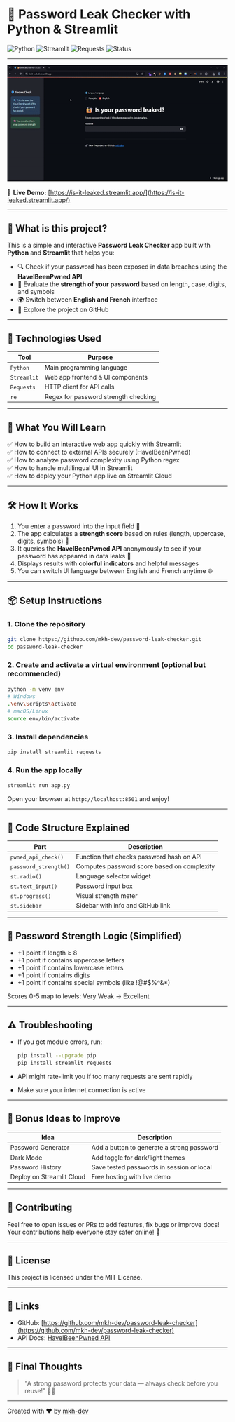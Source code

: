 # 🔐 Password Leak Checker with Python & Streamlit

![Python](https://img.shields.io/badge/Python-3.7+-blue?logo=python)
![Streamlit](https://img.shields.io/badge/Streamlit-1.x-orange?logo=streamlit)
![Requests](https://img.shields.io/badge/Requests-2.x-red?logo=python)
![Status](https://img.shields.io/badge/Status-Working-brightgreen)

---

<p align="center">
  <img src="demo1.gif" alt="Demo" width="600"/>
</p>


🔗 **Live Demo:** [https://is-it-leaked.streamlit.app/](https://is-it-leaked.streamlit.app/)


---

## 📌 What is this project?

This is a simple and interactive **Password Leak Checker** app built with **Python** and **Streamlit** that helps you:

- 🔍 Check if your password has been exposed in data breaches using the **HaveIBeenPwned API**  
- 🧠 Evaluate the **strength of your password** based on length, case, digits, and symbols  
- 🌍 Switch between **English and French** interface  
- 🔗 Explore the project on GitHub

---


## 🧰 Technologies Used

| Tool          | Purpose                                |
|---------------|--------------------------------------|
| `Python`      | Main programming language             |
| `Streamlit`   | Web app frontend & UI components      |
| `Requests`    | HTTP client for API calls             |
| `re`          | Regex for password strength checking  |

---

## 🚀 What You Will Learn

✅ How to build an interactive web app quickly with Streamlit  
✅ How to connect to external APIs securely (HaveIBeenPwned)  
✅ How to analyze password complexity using Python regex  
✅ How to handle multilingual UI in Streamlit  
✅ How to deploy your Python app live on Streamlit Cloud

---

## 🛠 How It Works

1. You enter a password into the input field 🔑  
2. The app calculates a **strength score** based on rules (length, uppercase, digits, symbols) 🧠  
3. It queries the **HaveIBeenPwned API** anonymously to see if your password has appeared in data leaks 🚨  
4. Displays results with **colorful indicators** and helpful messages  
5. You can switch UI language between English and French anytime 🌐

---

## 📦 Setup Instructions

### 1. Clone the repository

```bash
git clone https://github.com/mkh-dev/password-leak-checker.git
cd password-leak-checker
````

### 2. Create and activate a virtual environment (optional but recommended)

```bash
python -m venv env
# Windows
.\env\Scripts\activate
# macOS/Linux
source env/bin/activate
```

### 3. Install dependencies

```bash
pip install streamlit requests
```

### 4. Run the app locally

```bash
streamlit run app.py
```

Open your browser at `http://localhost:8501` and enjoy!

---

## 🧩 Code Structure Explained

| Part                  | Description                                 |
| --------------------- | ------------------------------------------- |
| `pwned_api_check()`   | Function that checks password hash on API   |
| `password_strength()` | Computes password score based on complexity |
| `st.radio()`          | Language selector widget                    |
| `st.text_input()`     | Password input box                          |
| `st.progress()`       | Visual strength meter                       |
| `st.sidebar`          | Sidebar with info and GitHub link           |

---

## 🧠 Password Strength Logic (Simplified)

* +1 point if length ≥ 8
* +1 point if contains uppercase letters
* +1 point if contains lowercase letters
* +1 point if contains digits
* +1 point if contains special symbols (like !@#\$%^&\*)

Scores 0-5 map to levels: Very Weak → Excellent

---

## ⚠️ Troubleshooting

* If you get module errors, run:

  ```bash
  pip install --upgrade pip
  pip install streamlit requests
  ```
* API might rate-limit you if too many requests are sent rapidly
* Make sure your internet connection is active

---

## 🎉 Bonus Ideas to Improve

| Idea                      | Description                                |
| ------------------------- | ------------------------------------------ |
| Password Generator        | Add a button to generate a strong password |
| Dark Mode                 | Add toggle for dark/light themes           |
| Password History          | Save tested passwords in session or local  |
| Deploy on Streamlit Cloud | Free hosting with live demo                |

---

## 🤝 Contributing

Feel free to open issues or PRs to add features, fix bugs or improve docs!
Your contributions help everyone stay safer online! 🙌

---

## 📜 License

This project is licensed under the MIT License.

---

## 🔗 Links

* GitHub: [https://github.com/mkh-dev/password-leak-checker](https://github.com/mkh-dev/password-leak-checker)
* API Docs: [HaveIBeenPwned API](https://haveibeenpwned.com/API/v3)

---

## 🌈 Final Thoughts

> "A strong password protects your data — always check before you reuse!" 🔐✨

---

Created with ❤️ by [mkh-dev](https://github.com/mkh-dev)
